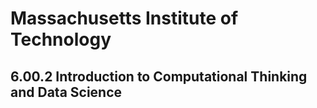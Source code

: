 # Massachusetts Institute of Technology
## 6.00.2 Introduction to Computational Thinking and Data Science